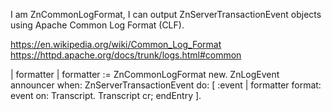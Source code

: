 I am ZnCommonLogFormat, I can output ZnServerTransactionEvent objects using Apache Common Log Format (CLF).

https://en.wikipedia.org/wiki/Common_Log_Format
https://httpd.apache.org/docs/trunk/logs.html#common

| formatter |
formatter := ZnCommonLogFormat new.
ZnLogEvent announcer 
  when: ZnServerTransactionEvent 
  do: [ :event | 
    formatter format: event on: Transcript.
    Transcript cr; endEntry ].
